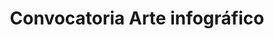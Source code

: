 ---
title: Convocatoria Arte infográfico
description: "Invitación a artistas para usar datos de Geoclick como materia prima en la creación de propuestas artísticas."
image: /images/memorias/convocatoria.jpg
external_url: https://www.google.com/url?q=https://www.datasketch.co/es/blog/data-culture/convocatoria-arte-infogr%25C3%25A1fico/&sa=D&source=docs&ust=1639511960951000&usg=AOvVaw3l53ZRp-oNnlkTiKKxSm3m
---